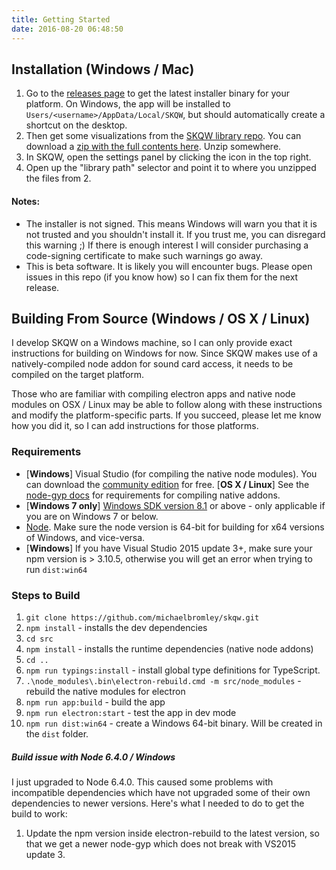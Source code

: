 ```yaml
---
title: Getting Started
date: 2016-08-20 06:48:50
---
```


## Installation (Windows / Mac)

1. Go to the [releases page](https://github.com/michaelbromley/skqw/releases) to get the latest installer binary for your platform. On Windows, the app will be installed to `Users/<username>/AppData/Local/SKQW`, but should automatically create a shortcut on the desktop.
2. Then get some visualizations from the [SKQW library repo](https://github.com/michaelbromley/skqw-library). You can download a [zip with the full contents here](https://github.com/michaelbromley/skqw-library/archive/master.zip). Unzip somewhere.
3. In SKQW, open the settings panel by clicking the icon in the top right.
4. Open up the "library path" selector and point it to where you unzipped the files from 2.

#### Notes:
* The installer is not signed. This means Windows will warn you that it is not trusted and you shouldn't install it. If you trust me, you can disregard this warning ;) If there is enough interest I will consider purchasing a code-signing certificate to make such warnings go away.
* This is beta software. It is likely you will encounter bugs. Please open issues in this repo (if you know how) so I can fix them for the next release.

## Building From Source (Windows / OS X / Linux)

I develop SKQW on a Windows machine, so I can only provide exact instructions for building on Windows for now. Since SKQW makes use of a natively-compiled node addon for sound card access, it needs to be compiled on the target platform.

Those who are familiar with compiling electron apps and native node modules on OSX / Linux may be able to follow along with these instructions and modify the platform-specific parts. If you succeed, please let me know how you did it, so I can add instructions for those platforms.

### Requirements

- [**Windows**] Visual Studio (for compiling the native node modules). You can download the [community edition](https://www.visualstudio.com/en-us/products/visual-studio-community-vs.aspx) for free. [**OS X / Linux**] See the [node-gyp docs](https://github.com/nodejs/node-gyp#installation) for requirements for compiling native addons.
- [**Windows 7 only**] [Windows SDK version 8.1](https://developer.microsoft.com/en-us/windows/downloads/windows-8-1-sdk) or above - only applicable if you are on Windows 7 or below.
- [Node](https://nodejs.org/en/). Make sure the node version is 64-bit for building for x64 versions of Windows, and vice-versa.
- [**Windows**] If you have Visual Studio 2015 update 3+, make sure your npm version is > 3.10.5, otherwise you will get an error when trying to run `dist:win64`

### Steps to Build

1. `git clone https://github.com/michaelbromley/skqw.git`
2. `npm install` - installs the dev dependencies
3. `cd src`
4. `npm install` - installs the runtime dependencies (native node addons)
5. `cd ..`
7. `npm run typings:install` - install global type definitions for TypeScript.
6. `.\node_modules\.bin\electron-rebuild.cmd -m src/node_modules` - rebuild the native modules for electron
7. `npm run app:build` - build the app
8. `npm run electron:start` - test the app in dev mode
9. `npm run dist:win64` - create a Windows 64-bit binary. Will be created in the `dist` folder.

##### Build issue with Node 6.4.0 / Windows

I just upgraded to Node 6.4.0. This caused some problems with incompatible dependencies which have not upgraded some of their own dependencies to newer versions. Here's what I needed to do to get the build to work:

1. Update the npm version inside electron-rebuild to the latest version, so that we get a newer node-gyp which does not break with VS2015 update 3.
